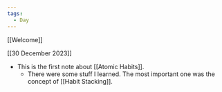 ```yaml
---
tags:
  - Day
---
```


[[Welcome]]

[[30 December 2023]]

- This is the first note about [[Atomic Habits]].
	- There were some stuff I learned. The most important one was the concept of [[Habit Stacking]].